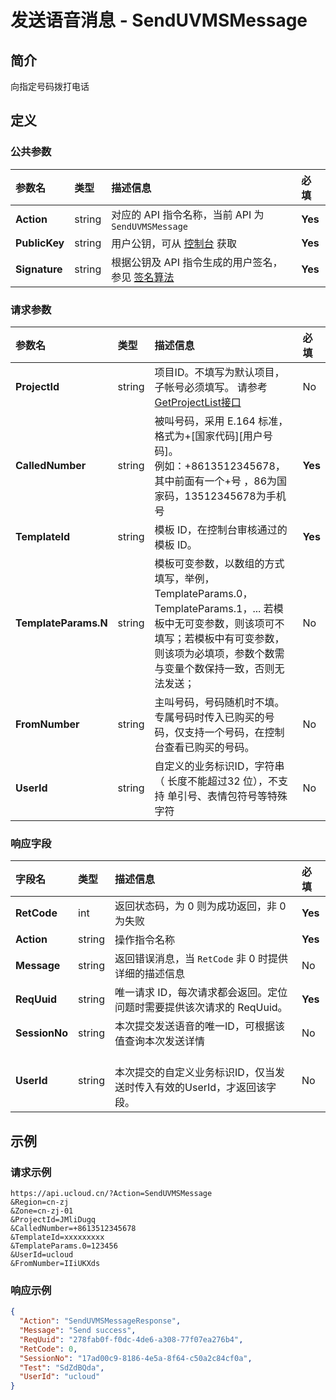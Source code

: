 # 发送语音消息 - SendUVMSMessage

## 简介

向指定号码拨打电话









## 定义

### 公共参数

| 参数名 | 类型 | 描述信息 | 必填 |
|:---|:---|:---|:---|
| **Action**     | string  | 对应的 API 指令名称，当前 API 为 `SendUVMSMessage`                        | **Yes** |
| **PublicKey**  | string  | 用户公钥，可从 [控制台](https://console.ucloud.cn/uapi/apikey) 获取                                             | **Yes** |
| **Signature**  | string  | 根据公钥及 API 指令生成的用户签名，参见 [签名算法](api/summary/signature.md)  | **Yes** |

### 请求参数

| 参数名 | 类型 | 描述信息 | 必填 |
|:---|:---|:---|:---|
| **ProjectId** | string | 项目ID。不填写为默认项目，子帐号必须填写。 请参考[GetProjectList接口](https://docs.ucloud.cn/api/summary/get_project_list) |No|
| **CalledNumber** | string | 被叫号码，采用 E.164 标准，格式为+[国家代码][用户号码]。<br />例如：+8613512345678， 其中前面有一个+号 ，86为国家码，13512345678为手机号 |**Yes**|
| **TemplateId** | string | 模板 ID，在控制台审核通过的模板 ID。 |**Yes**|
| **TemplateParams.N** | string | 模板可变参数，以数组的方式填写，举例，TemplateParams.0，TemplateParams.1，... 若模板中无可变参数，则该项可不填写；若模板中有可变参数，则该项为必填项，参数个数需与变量个数保持一致，否则无法发送； |No|
| **FromNumber** | string | 主叫号码，号码随机时不填。专属号码时传入已购买的号码，仅支持一个号码，在控制台查看已购买的号码。 |No|
| **UserId** | string | 自定义的业务标识ID，字符串（ 长度不能超过32 位），不支持 单引号、表情包符号等特殊字符 |No|

### 响应字段

| 字段名 | 类型 | 描述信息 | 必填 |
|:---|:---|:---|:---|
| **RetCode** | int | 返回状态码，为 0 则为成功返回，非 0 为失败 |**Yes**|
| **Action** | string | 操作指令名称 |**Yes**|
| **Message** | string | 返回错误消息，当 `RetCode` 非 0 时提供详细的描述信息 |No|
| **ReqUuid** | string | 唯一请求 ID，每次请求都会返回。定位问题时需要提供该次请求的 ReqUuid。 |**Yes**|
| **SessionNo** | string | 本次提交发送语音的唯一ID，可根据该值查询本次发送详情 |No|
| **UserId** | string | 	<br />本次提交的自定义业务标识ID，仅当发送时传入有效的UserId，才返回该字段。 |No|




## 示例

### 请求示例
    
```
https://api.ucloud.cn/?Action=SendUVMSMessage
&Region=cn-zj
&Zone=cn-zj-01
&ProjectId=JMliDugq
&CalledNumber=+8613512345678
&TemplateId=xxxxxxxxx
&TemplateParams.0=123456
&UserId=ucloud
&FromNumber=IIiUKXds
```

### 响应示例
    
```json
{
  "Action": "SendUVMSMessageResponse",
  "Message": "Send success",
  "ReqUuid": "278fab0f-f0dc-4de6-a308-77f07ea276b4",
  "RetCode": 0,
  "SessionNo": "17ad00c9-8186-4e5a-8f64-c50a2c84cf0a",
  "Test": "SdZdBQda",
  "UserId": "ucloud"
}
```





